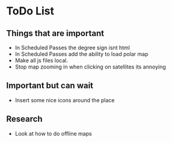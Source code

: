 # ToDo List

## Things that are important
- In Scheduled Passes the degree sign isnt html
- In Scheduled Passes add the ability to load polar map
- Make all js files local.
- Stop map zooming in when clicking on satellites its annoying

## Important but can wait
- Insert some nice icons around the place

## Research
- Look at how to do offline maps